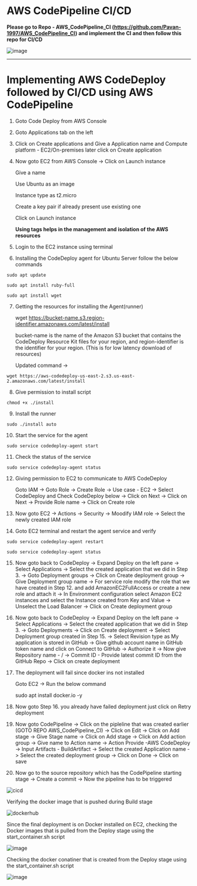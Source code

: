 # AWS CodePipeline CI/CD

**Please go to Repo - AWS_CodePipeline_CI (https://github.com/Pavan-1997/AWS_CodePipeline_CI) and implement the CI and then follow this repo for CI/CD**

![image](https://github.com/Pavan-1997/AWS_CodePipeline_CI_CD/assets/32020205/942175aa-ec47-4d81-b12e-1bef26f3a270)

---

# Implementing AWS CodeDeploy followed by CI/CD using AWS CodePipeline

1. Goto Code Deploy from AWS Console


2. Goto Applications tab on the left


3. Click on Create applications and Give a Application name and Compute platform - EC2/On-premises later click on Create application


4. Now goto EC2 from AWS Console -> Click on Launch instance

    Give a name 
    
    Use Ubuntu as an image
    
    Instance type as t2.micro
    
    Create a key pair if already present use existing one
    
    Click on Launch instance
    
    **Using tags helps in the management and isolation of the AWS resources**


5. Login to the EC2 instance using terminal


6. Installing the CodeDeploy agent for Ubuntu Server follow the below commands
```
sudo apt update
```
```
sudo apt install ruby-full
```
```
sudo apt install wget
```

7. Getting the resources for installing the Agent(runner)

    wget https://bucket-name.s3.region-identifier.amazonaws.com/latest/install
    
    bucket-name is the name of the Amazon S3 bucket that contains the CodeDeploy Resource Kit files for your region, and region-identifier is the identifier for your region. (This is for low latency download of resources)

     Updated command ->
```
wget https://aws-codedeploy-us-east-2.s3.us-east-2.amazonaws.com/latest/install
```

8. Give permission to install script 
```
chmod +x ./install
```

9. Install the runner
```
sudo ./install auto
```

10. Start the service for the agent
```
sudo service codedeploy-agent start
```

11. Check the status of the service 
```
sudo service codedeploy-agent status
```

12. Giving permission to EC2 to communicate to AWS CodeDeploy

    Goto IAM -> Goto Role -> Create Role -> Use case - EC2 -> Select CodeDeploy and Check CodeDeploy below -> Click on Next -> Click on Next -> Provide Role name -> Click on Create role


13. Now goto EC2 -> Actions -> Security -> Moodify IAM role -> Select the newly created IAM role 


14. Goto EC2 terminal and restart the agent service and verify
```
sudo service codedeploy-agent restart
```
```
sudo service codedeploy-agent status
```

15. Now goto back to CodeDeploy -> Expand Deploy on the left pane -> Select Applications -> Select the created application that we did in Step 3. -> Goto Deployment groups -> Click on Create deployment group -> Give Deployment group name -> For service role modify the role that we have created in Step 12. and add AmazonEC2FullAccess or create a new role and attach it ->  In Environment configuration select Amazon EC2 instances and select the Instance created from Key and Value -> Unselect the Load Balancer -> Click on Create deployment group 


16. Now goto back to CodeDeploy -> Expand Deploy on the left pane -> Select Applications -> Select the created application that we did in Step 3. -> Goto Deployments -> Click on Create deployment -> Select Deployment group created in Step 15. -> Select Revision type as My application is stored in GitHub -> Give github account name in GitHub token name and click on Connect to GitHub -> Authorize it -> Now give Repository name - <GithubUserName>/<RepoName> -> Commit ID - Provide latest commit ID from the GitHub Repo -> Click on create deployment


17. The deployment will fail since docker ins not installed

    Goto EC2 -> Run the below command
    
    sudo apt install docker.io -y


18. Now goto Step 16. you already have failed deployment just click on Retry deployment


19. Now goto CodePipeline -> Click on the pipleline that was created earlier (GOTO REPO AWS_CodePipeline_CI) -> Click on Edit -> Click on Add stage -> Give Stage name -> Click on Add stage -> Click on Add action group -> Give name to Action name -> Action Provide -AWS CodeDeploy -> Input Artifacts - BuildArtifact -> Select the created Application name -> Select the created deployment group -> Click on Done -> Click on save


20. Now go to the source repository which has the CodePipeline starting stage -> Create a commit -> Now the pipeline has to be triggered

![cicd](https://github.com/Pavan-1997/AWS_CodePipeline_CI_CD/assets/32020205/021832fb-ab24-4aac-8c8b-fffd08aa1585)

Verifying the docker image that is pushed during Build stage

![dockerhub](https://github.com/Pavan-1997/AWS_CodePipeline_CI_CD/assets/32020205/706360ba-6258-4672-a151-1b49146c85e1)

Since the final deployment is on Docker installed on EC2, checking the Docker images that is pulled from the Deploy stage using the start_container.sh script

![image](https://github.com/Pavan-1997/AWS_CodePipeline_CI_CD/assets/32020205/53a00805-48be-4e4f-b3f6-8dd57f9a3833)

Checking the docker conatiner that is created from the Deploy stage using the start_container.sh script

![image](https://github.com/Pavan-1997/AWS_CodePipeline_CI_CD/assets/32020205/903560f1-6ff4-447f-9b8c-85f51f9d7bf7)


